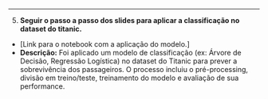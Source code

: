 -----

5.  **Seguir o passo a passo dos slides para aplicar a classificação no dataset do titanic.**

  * [Link para o notebook com a aplicação do modelo.]
  * **Descrição:** Foi aplicado um modelo de classificação (ex: Árvore de Decisão, Regressão Logística) no dataset do Titanic para prever a sobrevivência dos passageiros. O processo incluiu o pré-processing, divisão em treino/teste, treinamento do modelo e avaliação de sua performance.
